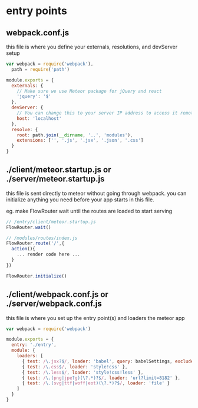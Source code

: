 # entry points

## webpack.conf.js
this file is where you define your externals, resolutions, and devServer setup

```javascript
var webpack = require('webpack'),
  path = require('path')

module.exports = {
  externals: {
    // Make sure we use Meteor package for jQuery and react
    'jquery': '$'
  },
  devServer: {
    // You can change this to your server IP address to access it remotely
    host: 'localhost'
  },
  resolve: {
    root: path.join(__dirname, '..', 'modules'),
    extensions: ['', '.js', '.jsx', '.json', '.css']
  }
}
```

## ./client/meteor.startup.js or ./server/meteor.startup.js
this file is sent directly to meteor without going through webpack.
you can initialize anything you need before your app starts in this file.

eg. make FlowRouter wait until the routes are loaded to start serving
```javascript
// /entry/client/meteor.startup.js
FlowRouter.wait()

// /modules/routes/index.js
FlowRouter.route('/',{
  action(){
    ... render code here ...
  }
})

FlowRouter.initialize()
```

## ./client/webpack.conf.js or ./server/webpack.conf.js
this file is where you set up the entry point(s) and loaders the meteor app

```javascript
var webpack = require('webpack')

module.exports = {
  entry: './entry',
  module: {
    loaders: [
      { test: /\.jsx?$/, loader: 'babel', query: babelSettings, exclude: /node_modules/ },
      { test: /\.css$/, loader: 'style!css' },
      { test: /\.less$/, loader: 'style!css!less' },
      { test: /\.(png|jpe?g)(\?.*)?$/, loader: 'url?limit=8182' },
      { test: /\.(svg|ttf|woff|eot)(\?.*)?$/, loader: 'file' }
    ]
  }
}
```